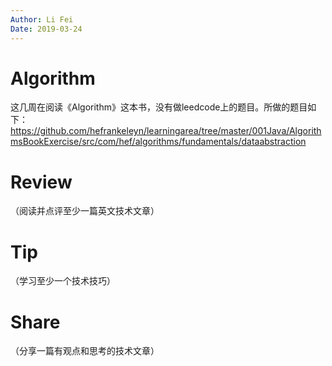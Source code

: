 ```yaml
---
Author: Li Fei
Date: 2019-03-24
---
```


# Algorithm 
   这几周在阅读《Algorithm》这本书，没有做leedcode上的题目。所做的题目如下：
  https://github.com/hefrankeleyn/learningarea/tree/master/001Java/AlgorithmsBookExercise/src/com/hef/algorithms/fundamentals/dataabstraction
# Review
（阅读并点评至少一篇英文技术文章）

# Tip
（学习至少一个技术技巧）

# Share
 （分享一篇有观点和思考的技术文章）